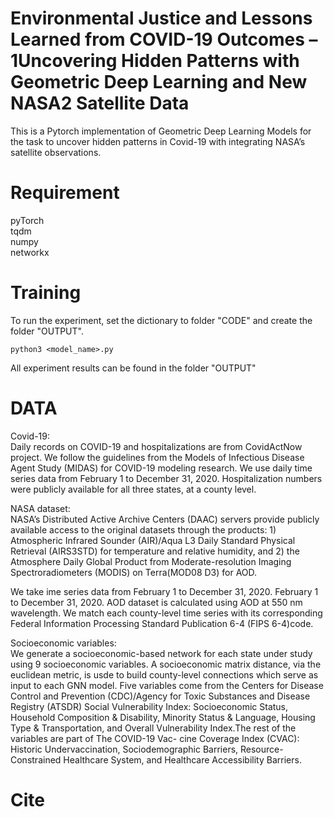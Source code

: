 # Environmental Justice and Lessons Learned from COVID-19 Outcomes –1Uncovering Hidden Patterns with Geometric Deep Learning and New NASA2 Satellite Data
This is a Pytorch implementation of Geometric Deep Learning Models for the task to uncover hidden patterns in Covid-19 with  integrating NASA’s satellite observations.

# Requirement 
pyTorch <br />
tqdm <br />
numpy <br />
networkx 


# Training

To run the experiment, set the dictionary to folder "CODE" and create the folder "OUTPUT".
```
python3 <model_name>.py 
```

All experiment results can be found in the folder "OUTPUT"

# DATA

Covid-19:<br />
Daily records on COVID-19 and hospitalizations are from CovidActNow project. We follow the guidelines from the Models of Infectious Disease Agent Study (MIDAS) for COVID-19 modeling research. We use daily time series data from February 1 to December 31, 2020. Hospitalization numbers were publicly available for all three states, at a county level.

NASA dataset:<br />
NASA’s Distributed Active Archive Centers (DAAC) servers provide publicly available access to the original datasets through the products: 1) Atmospheric Infrared Sounder (AIR)/Aqua L3 Daily Standard Physical Retrieval (AIRS3STD) for temperature and relative humidity, and 2) the Atmosphere Daily Global Product from Moderate-resolution Imaging Spectroradiometers (MODIS) on Terra(MOD08 D3)  for AOD.

We take ime series data from February 1 to December 31, 2020. February 1 to December 31, 2020.
AOD dataset is calculated using AOD at 550 nm wavelength. We match each county-level time series with its corresponding Federal Information Processing Standard Publication 6-4 (FIPS 6-4)code. 

Socioeconomic variables:<br />
We generate a socioeconomic-based network for each state under study using 9 socioeconomic variables. A socioeconomic matrix distance, via the euclidean metric, is usde to build  county-level connections which serve as input to each GNN model. Five variables come from the Centers for Disease Control and Prevention (CDC)/Agency for Toxic Substances and Disease Registry (ATSDR) Social Vulnerability Index: Socioeconomic Status, Household Composition & Disability, Minority Status & Language, Housing Type & Transportation, and Overall Vulnerability Index.The rest of the variables are part of The COVID-19 Vac- cine Coverage Index (CVAC): Historic Undervaccination, Sociodemographic Barriers, Resource-Constrained Healthcare System, and Healthcare Accessibility Barriers.


# Cite
